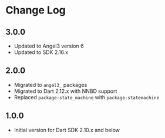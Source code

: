 # Change Log

## 3.0.0

* Updated to Angel3 version 6
* Updated to SDK 2.16.x

## 2.0.0

* Migrated to `angel3_` packages
* Migrated to Dart 2.12.x with NNBD support
* Replaced `package:state_machine` with `package:statemachine`

## 1.0.0

* Initial version for Dart SDK 2.10.x and below
